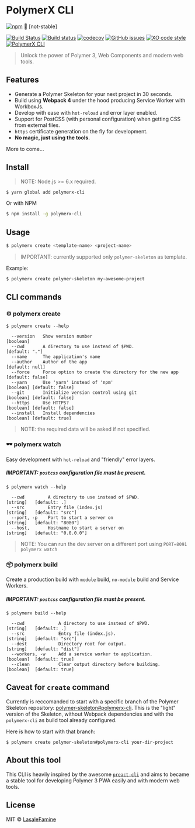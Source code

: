 # PolymerX CLI

[![npm](https://img.shields.io/npm/v/polymerx-cli.svg?style=flat-square)](https://github.com/PolymerX/polymerx-cli) 🚧 [not-stable]

[![Build Status](https://travis-ci.org/PolymerX/polymerx-cli.svg?branch=master)](https://travis-ci.org/PolymerX/polymerx-cli) [![Build status](https://ci.appveyor.com/api/projects/status/wkxltr345600y1ih?svg=true)](https://ci.appveyor.com/project/LasaleFamine/polymerx-cli)
 [![codecov](https://codecov.io/gh/PolymerX/polymerx-cli/badge.svg?branch=master)](https://codecov.io/gh/PolymerX/polymerx-cli?branch=master)
[![GitHub issues](https://img.shields.io/github/issues/PolymerX/polymerx-cli.svg?style=flat-square)](https://github.com/PolymerX/polymerx-cli/issues)
[![XO code style](https://img.shields.io/badge/code_style-XO-5ed9c7.svg?style=flat-square)](https://github.com/sindresorhus/xo)
[![PolymerX CLI](https://img.shields.io/badge/polymerX-CLI-blue.svg?style=flat-square)](https://github.com/PolymerX/polymerx-cli)

> Unlock the power of Polymer 3, Web Components and modern web tools.

## Features

* Generate a Polymer Skeleton for your next project in 30 seconds.
* Build using **Webpack 4** under the hood producing Service Worker with WorkboxJs.
* Develop with ease with `hot-reload` and error layer enabled.
* Support for PostCSS (with personal configuration) when getting CSS from external files.
* `https` certificate generation on the fly for development.
* **No magic, just using the tools.**

More to come...

## Install

> NOTE: Node.js >= 6.x required.

```bash
$ yarn global add polymerx-cli
```

Or with NPM

```bash
$ npm install -g polymerx-cli
```


## Usage

```bash
$ polymerx create <template-name> <project-name>
```

> IMPORTANT: currently supported only `polymer-skeleton` as template.

Example:
```bash
$ polymerx create polymer-skeleton my-awesome-project
```

## CLI commands

### ⚙️ polymerx create

```
$ polymerx create --help

  --version   Show version number                                      [boolean]
  --cwd       A directory to use instead of $PWD.                                [default: "."]
  --name      The application's name
  --author    Author of the app                                                  [default: null]
  --force     Force option to create the directory for the new app               [default: false]
  --yarn      Use 'yarn' instead of 'npm'                              [boolean] [default: false]
  --git       Initialize version control using git                     [boolean] [default: false]
  --https     Use HTTPS?                                               [boolean] [default: false]
  --install   Install dependencies                                     [boolean] [default: true]
```

> NOTE: the required data will be asked if not specified.

### 🕶 polymerx watch

Easy development with `hot-reload` and "friendly" error layers.

##### IMPORTANT: `postcss` configuration file must be present.

```
$ polymerx watch --help

  --cwd         A directory to use instead of $PWD.              [string]   [default: .]
  --src         Entry file (index.js)                            [string]   [default: "src"]
  --port, -p    Port to start a server on                        [string]   [default: "8080"]
  --host,       Hostname to start a server on                    [string]   [default: "0.0.0.0"]
```

> NOTE: You can run the dev server on a different port using `PORT=8091 polymerx watch`

### 📦 polymerx build

Create a production build with `module` build, `no-module` build and Service Workers.
##### IMPORTANT: `postcss` configuration file must be present.

```
$ polymerx build --help

  --cwd             A directory to use instead of $PWD.          [string]   [default: .]
  --src             Entry file (index.js).                       [string]   [default: "src"]
  --dest            Directory root for output.                   [string]   [default: "dist"]
  --workers, -w     Add a service worker to application.         [boolean]  [default: true]
  --clean           Clear output directory before building.      [boolean]  [default: true]
```

## Caveat for `create` command

Currently is reccomanded to start with a specific branch of the Polymer Skeleton repository: [polymer-skeleton#polymerx-cli](https://github.com/PolymerX/polymer-skeleton/tree/polymerx-cli). This is the "light" version of the Skeleton, without Webpack dependencies and with the `polymerx-cli` as build tool already configured.

Here is how to start with that branch:

```
$ polymerx create polymer-skeleton#polymerx-cli your-dir-project
```

## About this tool

This CLI is heavily inspired by the awesome [`preact-cli`](https://github.com/developit/preact-cli) and aims to became a stable tool for developing Polymer 3 PWA easily and with modern web tools.


## License

MIT © [LasaleFamine](https://github.com/PolymerX)
